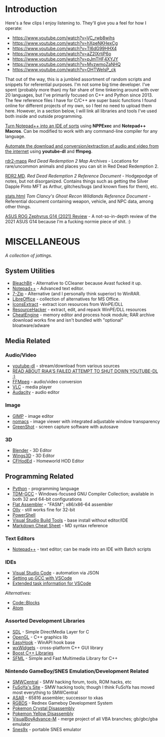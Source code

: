 # Introduction

Here's a few clips I enjoy listening to. They'll give you a feel for how I operate:

- https://www.youtube.com/watch?v=VC_rwb8wihs
- https://www.youtube.com/watch?v=hXpeNKHexCg
- https://www.youtube.com/watch?v=TI6dG99HHX4
- https://www.youtube.com/watch?v=aZ2lXrtjP6o
- https://www.youtube.com/watch?v=pJmTHF4XYJY
- https://www.youtube.com/watch?v=MvzwmoZaNHQ
- https://www.youtube.com/watch?v=OHTWeIsP_ck

That out of the way, this is a jumbled assortment of random scripts and snippets for referential purposes. I'm not some big time developer. I've spent (probably more than) my fair share of time tinkering around with over 20 languages, but I've primarily focused on C++ and Python since 2013. The few reference files I have for C/C++ are super basic functions I found online for different projects of my own, so I feel no need to upload them here. However, in a section below, I will link all libraries and tools I've used both inside and outside programming.

[Turn Notepad++ into an IDE of sorts](https://github.com/subvod/examples/blob/master/NPP-IDE.MD) using **NPPExec** and **Notepad++ Macros**. Can be modified to work with any command-line compiler for any language.

[Automate the download and conversion/extraction of audio and video from the internet](https://github.com/subvod/examples/blob/master/youtube-dl.MD) using **youtube-dl** and **ffmpeg**.

[rdr2-maps](https://github.com/subvod/rdr2-maps) *Red Dead Redemption 2 Map Archives* - Locations for rare/uncommon animals and places you can sit in Red Dead Redemption 2.

[RDR2.MD](https://github.com/subvod/examples/blob/master/RDR2.MD). *Red Dead Redemption 2 Reference Document* - Hodgepodge of notes, but not disorganized. Contains things such as getting the Silver Dapple Pinto MFT as Arthur, glitches/bugs (and known fixes for them), etc.

[stats.html](https://github.com/subvod/examples/blob/master/stats.html) *Tom Clancy's Ghost Recon Wildlands Reference Document* - Referential document containing weapon, vehicle, and NPC data, among other things.

[ASUS ROG Zephyrus G14 (2021) Review](https://github.com/subvod/examples/blob/master/2021-ASUS-ROG-Zephyrus-G14-GA401QM-Review.md) - A not-so-in-depth review of the 2021 ASUS G14 because I'm a fucking normie piece of shit. :)

# MISCELLANEOUS

*A collection of jottings.*

## System Utilities

- [BleachBit](https://github.com/bleachbit/bleachbit) - Alternative to CCleaner because Avast fucked it up.
- [Notepad++](https://notepad-plus-plus.org/) - Advanced text editor.
- [7-Zip](https://www.7-zip.org/) - Alternative (and I personally think superior) to WinRAR.
- [LibreOffice](https://www.libreoffice.org/) - collection of alternatives for MS Office.
- [IconsExtract](https://www.nirsoft.net/utils/iconsext.html) - extract icon resources from WinPE/DLL
- [ResourceHacker](http://www.angusj.com/resourcehacker/) - extract, edit, and repack WinPE/DLL resources
- [CheatEngine](https://www.cheatengine.org/downloads.php) - memory editor and process hook module; RAR archive download works fine and isn't bundled with "optional" bloatware/adware

## Media Related

### Audio/Video

- [youtube-dl](https://youtube-dl.org/) - stream/download from various sources
- [READ ABOUT RIAA'S FAILED ATTEMPT TO SHUT DOWN YOUTUBE-DL :)](https://github.blog/2020-11-16-standing-up-for-developers-youtube-dl-is-back/)
- [FFMpeg](https://github.com/FFmpeg/FFmpeg) - audio/video conversion
- [VLC](https://github.com/videolan/vlc) - media player
- [Audacity](https://github.com/audacity/audacity) - audio editor

### Image

- [GIMP](https://gitlab.gnome.org/GNOME/gimp) - image editor
- [nomacs](https://github.com/nomacs/nomacs) - image viewer with integrated adjustable window transparency
- [GreenShot](https://github.com/greenshot/greenshot) - screen capture software with autosave

### 3D

- [Blender](https://developer.blender.org/diffusion/) - 3D Editor
- [Wings3D](http://www.wings3d.com/) - 3D Editor
- [CFHodEd](https://github.com/Fallen-Angel/CFHodEd) - Homeworld HOD Editor

## Programming Related

- [Python](https://github.com/python/cpython) - programming language
- [TDM-GCC](https://github.com/jmeubank/tdm-gcc) - Windows-focused GNU Compiler Collection; available in both 32 and 64-bit configurations
- [Flat Assembler](https://flatassembler.net/) - "FASM"; x86/x86-64 assembler
- [Olly](https://www.ollydbg.de/) - still works fine for 32-bit
- [PowerShell](https://github.com/PowerShell/PowerShell)
- [Visual Studio Build Tools](https://visualstudio.microsoft.com/thank-you-downloading-visual-studio/?sku=BuildTools&rel=16) - base install without editor/IDE
- [Markdown Cheat Sheet](https://github.com/adam-p/markdown-here/wiki/Markdown-Cheatsheet) - MD syntax reference

### Text Editors

- [Notepad++](https://notepad-plus-plus.org/) - text editor; can be made into an IDE with Batch scripts

### IDEs

- [Visual Studio Code](https://github.com/microsoft/vscode) - automation via JSON
- [Setting up GCC with VSCode](https://code.visualstudio.com/docs/cpp/config-mingw)
- [Extended task information for VSCode](https://code.visualstudio.com/docs/editor/tasks)

*Alternatives:*
- [Code::Blocks](https://www.codeblocks.org/)
- [Atom](https://github.com/atom/atom)

### Assorted Development Libraries

- [SDL](https://www.libsdl.org/) - Simple DirectMedia Layer for C
- [OpenGL](https://www.opengl.org/) - C++ graphics lib
- [EasyHook](https://github.com/EasyHook/EasyHook) - WinAPI hook base
- [wxWidgets](https://www.wxwidgets.org/) - cross-platform C++ GUI library
- [Boost C++ Libraries](https://www.boost.org/)
- [SFML](https://www.sfml-dev.org/) - Simple and Fast Multimedia Library for C++

### Nintendo GameBoy/SNES Emulation/Development Related

- [SMWCentral](https://www.smwcentral.net/?p=section&s=tools) - SMW hacking forum, tools, ROM hacks, etc
- [FuSoYa's Site](https://fusoya.eludevisibility.org/) - SMW hacking tools; though I think FuSoYa has moved most everything to SMWCentral
- [ASAR](https://github.com/RPGHacker/asar) - 65816 assembler; successor to xkas
- [RGBDS](https://github.com/gbdev/rgbds) - Rednex Gameboy Development System
- [Pokemon Crystal Disassembly](https://github.com/pret/pokecrystal)
- [Pokemon Yellow Disassembly](https://github.com/pret/pokeyellow)
- [VisualBoyAdvance-M](https://github.com/visualboyadvance-m/visualboyadvance-m) - merge project of all VBA branches; gb/gbc/gba emulator
- [Snes9x](https://github.com/snes9xgit/snes9x) - portable SNES emulator
